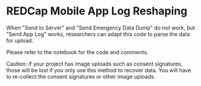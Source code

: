 # REDCap Mobile App Log Reshaping
When "Send to Server" and "Send Emergency Data Dump" do not work, but "Send App Log" works, researchers can adapt this code to parse the data for upload.

Please refer to the notebook for the code and comments.

Caution: if your project has image uploads such as consent signatures, those will be lost if you only use this method to recover data. You will have to re-collect the consent signatures or other image uploads.
